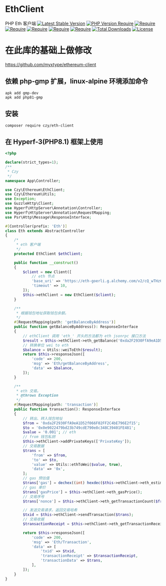 # EthClient
PHP Eth 客户端
[![Latest Stable Version](https://poser.pugx.org/czy/eth-client/v)](https://packagist.org/packages/czy/eth-client)
[![PHP Version Require](https://poser.pugx.org/czy/eth-client/require/php)](https://www.php.net)
[![Require](https://poser.pugx.org/czy/eth-client/require/ext-gmp)](https://packagist.org/packages/vufind/vufind)
[![Require](https://poser.pugx.org/czy/eth-client/require/ext-bcmath)](https://packagist.org/packages/vufind/vufind)
[![Require](https://poser.pugx.org/czy/eth-client/require/simplito/elliptic-php)](https://packagist.org/packages/simplito/elliptic-php)
[![Require](https://poser.pugx.org/czy/eth-client/require/kornrunner/keccak)](https://packagist.org/packages/kornrunner/keccak)
[![Require](https://poser.pugx.org/czy/eth-client/require/psr/http-client)](https://packagist.org/packages/psr/http-client)
[![Total Downloads](https://poser.pugx.org/czy/eth-client/downloads)](https://packagist.org/packages/czy/eth-client)
[![License](https://poser.pugx.org/czy/eth-client/license)](https://packagist.org/packages/czy/eth-client)
# 在此库的基础上做修改
https://github.com/myxtype/ethereum-client
## 依赖 php-gmp 扩展，linux-alpine 环境添加命令
```shell
apk add gmp-dev
apk add php81-gmp
```
## 安装
```shell
composer require czy/eth-client
```
## 在 Hyperf-3(PHP8.1) 框架上使用
```php
<?php

declare(strict_types=1);
/**
 * Czy
 */
namespace App\Controller;

use Czy\Ethereum\EthClient;
use Czy\Ethereum\Utils;
use Exception;
use GuzzleHttp\Client;
use Hyperf\HttpServer\Annotation\Controller;
use Hyperf\HttpServer\Annotation\RequestMapping;
use Psr\Http\Message\ResponseInterface;

#[Controller(prefix: 'Eth')]
class Eth extends AbstractController
{
    /*
     * eth 客户端
     */
    protected EthClient $ethClient;

    public function __construct()
    {
        $client = new Client([
            // eth 节点
            'base_uri' => 'https://eth-goerli.g.alchemy.com/v2/cQ_wTHz6237vKR8yagHHTyrv1XPug_Oj',
            'timeout' => 10,
        ]);
        $this->ethClient = new EthClient($client);
    }

    /**
     * 根据钱包地址获取钱包余额。
     */
    #[RequestMapping(path: 'getBalanceByAddress')]
    public function getBalanceByAddress(): ResponseInterface
    {
        // ethClient 调用 'eth_' 开头的方法都为 eth jsonrpc 接口方法
        $result = $this->ethClient->eth_getBalance('0xda2F2930FfA9eA1D52f066F02FF2C4bE796E2f15');
        // 转换单位 wei to eth
        $balance = Utils::weiToEth($result);
        return $this->responseJson([
            'code' => 200,
            'msg' => 'Eth/getBalanceByAddress',
            'data' => $balance,
        ]);
    }

    /**
     * eth 交易。
     * @throws Exception
     */
    #[RequestMapping(path: 'transaction')]
    public function transaction(): ResponseInterface
    {
        // 转出、转入钱包地址
        $from = '0xda2F2930FfA9eA1D52f066F02FF2C4bE796E2f15';
        $to = '0x0e9022479bd23b749cdE790e8c348C39401FE481';
        $value = '0.001'; // eth
        // from 钱包私钥
        $this->ethClient->addPrivateKeys(['PrivateKey']);
        // 交易数据
        $trans = [
            'from' => $from,
            'to' => $to,
            'value' => Utils::ethToWei($value, true),
            'data' => '0x',
        ];
        // gas 预估值
        $trans['gas'] = dechex((int) hexdec($this->ethClient->eth_estimateGas($trans)));
        // gas 单价
        $trans['gasPrice'] = $this->ethClient->eth_gasPrice();
        // 交易序号
        $trans['nonce'] = $this->ethClient->eth_getTransactionCount($from, 'pending');

        // 发送交易请求，返回交易哈希
        $txid = $this->ethClient->sendTransaction($trans);
        // 交易收据
        $transactionReceipt = $this->ethClient->eth_getTransactionReceipt($txid);

        return $this->responseJson([
            'code' => 200,
            'msg' => 'Eth/Transaction',
            'data' => [
                'txid' => $txid,
                'transactionReceipt' => $transactionReceipt,
                'transactionData' => $trans,
            ],
        ]);
    }
}

```
